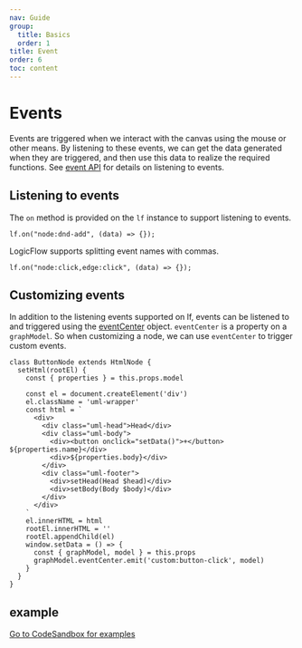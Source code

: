 ```yaml
---
nav: Guide
group:
  title: Basics
  order: 1
title: Event
order: 6
toc: content
---
```


# Events

Events are triggered when we interact with the canvas using the mouse or other means. By listening
to these events, we can get the data generated when they are triggered, and then use this data to
realize the required functions. See [event API](../../api/eventCenter.en) for details on
listening to events.

## Listening to events

The `on` method is provided on the `lf` instance to support listening to events.

```tsx | pure
lf.on("node:dnd-add", (data) => {});
```

LogicFlow supports splitting event names with commas.

```tsx | pure
lf.on("node:click,edge:click", (data) => {});
```

## Customizing events

In addition to the listening events supported on lf, events can be listened to and triggered using
the [eventCenter](../../api/graphModel.en#eventCenter) object. `eventCenter` is a property on
a `graphModel`. So when customizing a node, we can use `eventCenter` to trigger custom events.

```tsx | pure
class ButtonNode extends HtmlNode {
  setHtml(rootEl) {
    const { properties } = this.props.model

    const el = document.createElement('div')
    el.className = 'uml-wrapper'
    const html = `
      <div>
        <div class="uml-head">Head</div>
        <div class="uml-body">
          <div><button onclick="setData()">+</button> ${properties.name}</div>
          <div>${properties.body}</div>
        </div>
        <div class="uml-footer">
          <div>setHead(Head $head)</div>
          <div>setBody(Body $body)</div>
        </div>
      </div>
    `
    el.innerHTML = html
    rootEl.innerHTML = ''
    rootEl.appendChild(el)
    window.setData = () => {
      const { graphModel, model } = this.props
      graphModel.eventCenter.emit('custom:button-click', model)
    }
  }
}
```

## example

<a href="https://codesandbox.io/embed/logicflow-step7-dpmgb?fontsize=14&hidenavigation=1&theme=dark&view=preview" target="_blank">
Go to CodeSandbox for examples</a>

